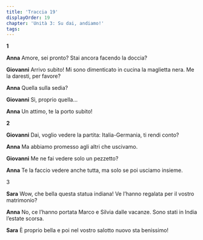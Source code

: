 ```yaml
---
title: 'Traccia 19'
displayOrder: 19
chapter: 'Unità 3: Su dai, andiamo!'
tags:
---
```


**1**

**Anna** Amore, sei pronto? Stai ancora facendo la doccia?

**Giovanni** Arrivo subito! Mi sono dimenticato in cucina la maglietta nera. Me la daresti, per favore?

**Anna** Quella sulla sedia?

**Giovanni** Sì, proprio quella...

**Anna** Un attimo, te la porto subito!

**2**

**Giovanni** Dai, voglio vedere la partita: Italia-Germania, ti rendi conto?

**Anna** Ma abbiamo promesso agli altri che uscivamo.

**Giovanni** Me ne fai vedere solo un pezzetto?

**Anna** Te la faccio vedere anche tutta, ma solo se poi usciamo insieme.

3

**Sara** Wow, che bella questa statua indiana! Ve l’hanno regalata per il vostro matrimonio?

**Anna** No, ce l’hanno portata Marco e Silvia dalle vacanze. Sono stati in India l’estate scorsa.

**Sara** È proprio bella e poi nel vostro salotto nuovo sta benissimo!
